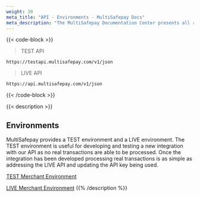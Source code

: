 ```yaml
---
weight: 30
meta_title: "API - Environments - MultiSafepay Docs"
meta_description: "The MultiSafepay Documentation Center presents all relevant information about our Plugins and API. You can also find support pages for payment methods, tools and general questions as well as the contact details of our Support and Integration Teams."
---
```



{{< code-block >}}
> TEST API

```
https://testapi.multisafepay.com/v1/json
```

> LIVE API

```
https://api.multisafepay.com/v1/json
```
{{< /code-block >}}

{{< description >}}
## Environments

MultiSafepay provides a TEST environment and a LIVE environment. The TEST environment is useful for developing and testing a new integration with our API as no real transactions are able to be processed. Once the integration has been developed processing real transactions is as simple as addressing the LIVE API and updating the API key being used.

[TEST Merchant Environment](https://testmerchant.multisafepay.com)

[LIVE Merchant Environment](https://merchant.multisafepay.com)
{{% /description %}}